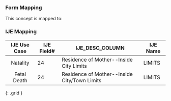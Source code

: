 ### Form Mapping
This concept is mapped to:

### IJE Mapping
| **IJE Use Case**| **IJE Field#** |  **IJE_DESC_COLUMN**   |  **IJE Name**  |
| :---------: | --------------- | ------------ | ------------ |
| Natality| 24 | Residence of Mother--Inside City Limits | LIMITS|
| Fetal Death| 24 | Residence of Mother--Inside City/Town Limits | LIMITS|
{: .grid }
